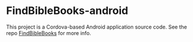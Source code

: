 # FindBibleBooks-android

This project is a Cordova-based Android application source code.
See the repo [FindBibleBooks](https://github.com/Gematsam-X/FindBibleBooks.git) for more info.
